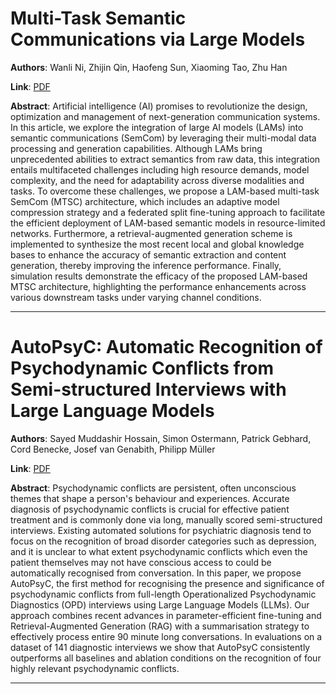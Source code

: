 # Multi-Task Semantic Communications via Large Models 

**Authors**: Wanli Ni, Zhijin Qin, Haofeng Sun, Xiaoming Tao, Zhu Han  

**Link**: [PDF](https://arxiv.org/pdf/2503.22064)  

**Abstract**: Artificial intelligence (AI) promises to revolutionize the design, optimization and management of next-generation communication systems. In this article, we explore the integration of large AI models (LAMs) into semantic communications (SemCom) by leveraging their multi-modal data processing and generation capabilities. Although LAMs bring unprecedented abilities to extract semantics from raw data, this integration entails multifaceted challenges including high resource demands, model complexity, and the need for adaptability across diverse modalities and tasks. To overcome these challenges, we propose a LAM-based multi-task SemCom (MTSC) architecture, which includes an adaptive model compression strategy and a federated split fine-tuning approach to facilitate the efficient deployment of LAM-based semantic models in resource-limited networks. Furthermore, a retrieval-augmented generation scheme is implemented to synthesize the most recent local and global knowledge bases to enhance the accuracy of semantic extraction and content generation, thereby improving the inference performance. Finally, simulation results demonstrate the efficacy of the proposed LAM-based MTSC architecture, highlighting the performance enhancements across various downstream tasks under varying channel conditions. 

---
# AutoPsyC: Automatic Recognition of Psychodynamic Conflicts from Semi-structured Interviews with Large Language Models 

**Authors**: Sayed Muddashir Hossain, Simon Ostermann, Patrick Gebhard, Cord Benecke, Josef van Genabith, Philipp Müller  

**Link**: [PDF](https://arxiv.org/pdf/2503.21911)  

**Abstract**: Psychodynamic conflicts are persistent, often unconscious themes that shape a person's behaviour and experiences. Accurate diagnosis of psychodynamic conflicts is crucial for effective patient treatment and is commonly done via long, manually scored semi-structured interviews. Existing automated solutions for psychiatric diagnosis tend to focus on the recognition of broad disorder categories such as depression, and it is unclear to what extent psychodynamic conflicts which even the patient themselves may not have conscious access to could be automatically recognised from conversation. In this paper, we propose AutoPsyC, the first method for recognising the presence and significance of psychodynamic conflicts from full-length Operationalized Psychodynamic Diagnostics (OPD) interviews using Large Language Models (LLMs). Our approach combines recent advances in parameter-efficient fine-tuning and Retrieval-Augmented Generation (RAG) with a summarisation strategy to effectively process entire 90 minute long conversations. In evaluations on a dataset of 141 diagnostic interviews we show that AutoPsyC consistently outperforms all baselines and ablation conditions on the recognition of four highly relevant psychodynamic conflicts. 

---
